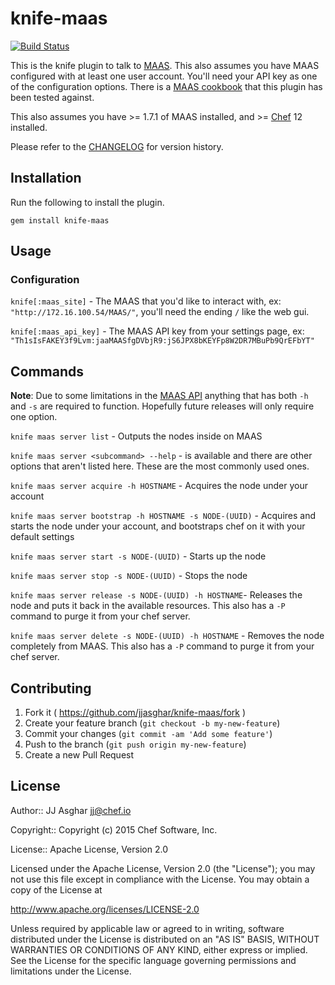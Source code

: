 # knife-maas

[![Build Status](https://travis-ci.org/jjasghar/knife-maas.svg?branch=master)](https://travis-ci.org/jjasghar/knife-maas)

This is the knife plugin to talk to [MAAS](http://maas.ubuntu.com/). This also assumes you have MAAS
configured with at least one user account. You'll need your API key as one of the
configuration options. There is a [MAAS cookbook](https://supermarket.chef.io/cookbooks/maas) that
this plugin has been tested against.

This also assumes you have >= 1.7.1 of MAAS installed, and >= [Chef](http://chef.io) 12 installed.

Please refer to the [CHANGELOG](CHANGELOG.md) for version history.

## Installation

Run the following to install the plugin.

```shell
gem install knife-maas
```

## Usage

### Configuration

`knife[:maas_site]` - The MAAS that you'd like to interact with, ex: `"http://172.16.100.54/MAAS/"`, you'll need the ending `/` like the web gui.

`knife[:maas_api_key]` - The MAAS API key from your settings page, ex: `"Th1sIsFAKEY3f9Lvm:jaaMAASfgDVbjR9:jS6JPX8bKEYFp8W2DR7MBuPb9QrEFbYT"`

## Commands

**Note**: Due to some limitations in the [MAAS API](http://maas.ubuntu.com/docs1.7/api.html) anything that has both `-h` and
`-s` are required to function. Hopefully future releases will only require one option.

`knife maas server list` - Outputs the nodes inside on MAAS

`knife maas server <subcommand> --help` - is available and there are other options that aren't listed here. These are the most commonly used ones.

`knife maas server acquire -h HOSTNAME` - Acquires the node under your account

`knife maas server bootstrap -h HOSTNAME -s NODE-(UUID)` - Acquires and starts the node under your account, and bootstraps chef on it with your default settings

`knife maas server start -s NODE-(UUID)` - Starts up the node

`knife maas server stop -s NODE-(UUID)` - Stops the node

`knife maas server release -s NODE-(UUID) -h HOSTNAME`- Releases the node and puts it back in the available resources. This also has a `-P` command to purge it from
your chef server.

`knife maas server delete -s NODE-(UUID) -h HOSTNAME` - Removes the node completely from MAAS. This also has a `-P` command to purge it from your chef server.

## Contributing

1. Fork it ( https://github.com/jjasghar/knife-maas/fork )
2. Create your feature branch (`git checkout -b my-new-feature`)
3. Commit your changes (`git commit -am 'Add some feature'`)
4. Push to the branch (`git push origin my-new-feature`)
5. Create a new Pull Request

## License
Author:: JJ Asghar <jj@chef.io>

Copyright:: Copyright (c) 2015 Chef Software, Inc.

License:: Apache License, Version 2.0

Licensed under the Apache License, Version 2.0 (the "License"); you may not use
this file except in compliance with the License. You may obtain a copy of the License at

http://www.apache.org/licenses/LICENSE-2.0

Unless required by applicable law or agreed to in writing, software distributed under the
License is distributed on an "AS IS" BASIS, WITHOUT WARRANTIES OR CONDITIONS OF ANY KIND,
either express or implied. See the License for the specific language governing permissions
and limitations under the License.
